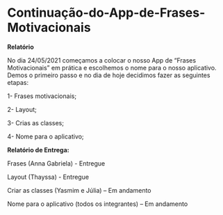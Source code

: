 # Continuação-do-App-de-Frases-Motivacionais 


**Relatório**

No dia 24/05/2021 começamos a colocar o nosso App de “Frases Motivacionais” em prática e escolhemos o nome para o nosso aplicativo.
Demos o primeiro passo e no dia de hoje decidimos fazer as seguintes etapas:

1-	Frases motivacionais;

2-	Layout;

3-	Crias as classes;

4-	Nome para o aplicativo; 

**Relatório de Entrega:**

Frases (Anna Gabriela) - Entregue

Layout (Thayssa) - Entregue 

Criar as classes (Yasmim e Júlia) – Em andamento

Nome para o aplicativo (todos os integrantes) – Em andamento
